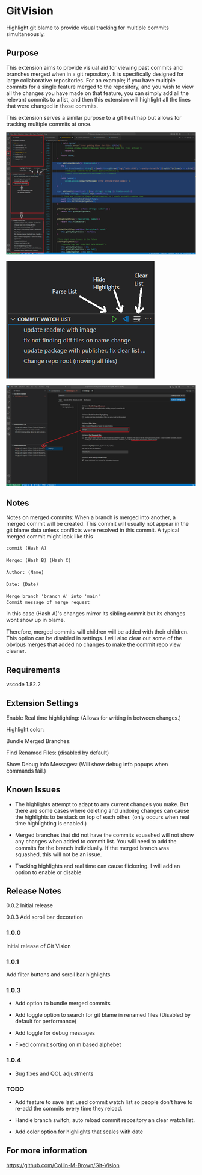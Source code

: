 # GitVision
Highlight git blame to provide visual tracking for multiple commits simultaneously. 
## Purpose
This extension aims to provide visiual aid for viewing past commits and branches merged when in a git repository. It is specifically designed for large collaborative repositories.
For an example; if you have multiple commits for a single feature merged to the repository, and you wish to view all the changes you have made on that feature, you can simply add all the relevant commits to a list, and then this extension will highlight all the lines that were changed in those commits.

This extension serves a similar purpose to a git heatmap but allows for tracking multiple commits at once.

![example image](images/gitvisionexample.png)

![button image](images/buttons.png)

![filter image](images/filterAndUpdates.png)

## Notes
Notes on merged commits:
When a branch is merged into another, a merged commit will be created. This commit will usually not appear in the git blame data unless conflicts were resolved in this commit.
A typical merged commit might look like this

    commit (Hash A)
    
    Merge: (Hash B) (Hash C)
    
    Author: (Name)
    
    Date: (Date)

    Merge branch 'branch A' into 'main'
    Commit message of merge request

in this case (Hash A)'s changes mirror its sibling commit but its changes wont show up in blame.

Therefore, merged commits will children will be added with their children. This option can be disabled in settings.
I will also clear out some of the obvious merges that added no changes to make the commit repo view cleaner.


## Requirements

vscode 1.82.2

## Extension Settings

Enable Real time highlighting: (Allows for writing in between changes.)

Highlight color:

Bundle Merged Branches:

Find Renamed Files: (disabled by default)

Show Debug Info Messages: (Will show debug info popups when commands fail.)

## Known Issues

* The highlights attempt to adapt to any current changes you make. But there are some cases
    where deleting and undoing changes can cause the highlights to be stack on top of each other. (only occurs when real time highlighting is enabled.)

* Merged branches that did not have the commits squashed will not show any changes when added to commit list. You will need to add the commits for the branch individually. If the merged branch was squashed, this will not be an issue.

* Tracking highlights and real time can cause flickering. I will add an option to enable or disable
  
## Release Notes

0.0.2 Initial release

0.0.3 Add scroll bar decoration

### 1.0.0

Initial release of Git Vision

### 1.0.1

Add filter buttons and scroll bar highlights

### 1.0.3

* Add option to bundle merged commits

* Add toggle option to search for git blame in renamed files (Disabled by default for performance)

* Add toggle for debug messages

* Fixed commit sorting on m based alphebet

### 1.0.4

* Bug fixes and QOL adjustments

### TODO

* Add feature to save last used commit watch list so people don't have to re-add the commits every time they reload.

* Handle branch switch, auto reload commit repository an clear watch list.

* Add color option for highlights that scales with date
## For more information

https://github.com/Collin-M-Brown/Git-Vision
